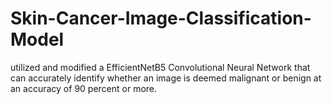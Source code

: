 # Skin-Cancer-Image-Classification-Model

utilized and modified a EfficientNetB5 Convolutional Neural Network that can accurately identify whether an image is deemed malignant or benign at an accuracy of 90 percent or more.
